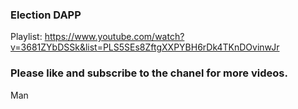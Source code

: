 ### Election DAPP

Playlist: https://www.youtube.com/watch?v=3681ZYbDSSk&list=PLS5SEs8ZftgXXPYBH6rDk4TKnDOvinwJr

### Please like and subscribe to the chanel for more videos. 

Man